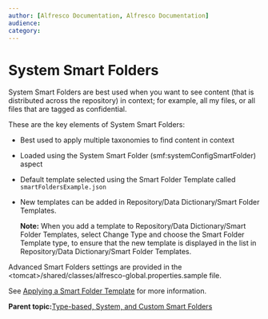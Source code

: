 ```yaml
---
author: [Alfresco Documentation, Alfresco Documentation]
audience: 
category: 
---
```


# System Smart Folders

System Smart Folders are best used when you want to see content \(that is distributed across the repository\) in context; for example, all my files, or all files that are tagged as confidential.

These are the key elements of System Smart Folders:

-   Best used to apply multiple taxonomies to find content in context
-   Loaded using the System Smart Folder \(smf:systemConfigSmartFolder\) aspect
-   Default template selected using the Smart Folder Template called `smartFoldersExample.json`
-   New templates can be added in Repository/Data Dictionary/Smart Folder Templates.

    **Note:** When you add a template to Repository/Data Dictionary/Smart Folder Templates, select Change Type and choose the Smart Folder Template type, to ensure that the new template is displayed in the list in Repository/Data Dictionary/Smart Folder Templates.


Advanced Smart Folders settings are provided in the <tomcat\>/shared/classes/alfresco-global.properties.sample file.

See [Applying a Smart Folder Template](../tasks/sf-using-aspects.md) for more information.

**Parent topic:**[Type-based, System, and Custom Smart Folders](../concepts/sf-folder.md)

